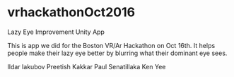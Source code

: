 # vrhackathonOct2016
Lazy Eye Improvement Unity App

This is app we did for the Boston VR/Ar Hackathon on Oct 16th.
It helps people make their lazy eye better by blurring what their dominant eye sees.

Ildar Iakubov
Preetish Kakkar
Paul Senatillaka
Ken Yee
